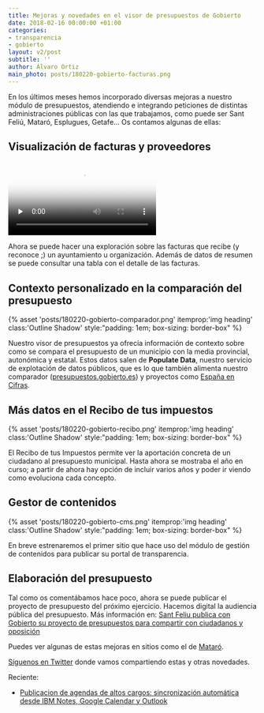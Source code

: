 ```yaml
---
title: Mejoras y novedades en el visor de presupuestos de Gobierto
date: 2018-02-16 00:00:00 +01:00
categories:
- transparencia
- gobierto
layout: v2/post
subtitle: ''
author: Álvaro Ortiz
main_photo: posts/180220-gobierto-facturas.png
---
```


En los últimos meses hemos incorporado diversas mejoras a nuestro módulo de presupuestos, atendiendo e integrando peticiones de distintas administraciones públicas con las que trabajamos, como puede ser Sant Feliú, Mataró, Esplugues, Getafe... Os contamos algunas de ellas:

## Visualización de facturas y proveedores

<video preload="none" controls autoplay playsinline="" poster="https://pbs.twimg.com/tweet_video_thumb/DVmlzFNXkAAj2Ce.jpg" src="https://video.twimg.com/tweet_video/DVmlzFNXkAAj2Ce.mp4" type="video/mp4"></video>

Ahora se puede hacer una exploración sobre las facturas que recibe (y reconoce ;) un ayuntamiento u organización. Además de datos de resumen se puede consultar una tabla con el detalle de las facturas.


## Contexto personalizado en la comparación del presupuesto

{% asset 'posts/180220-gobierto-comparador.png' itemprop:'img heading' class:'Outline Shadow' style:"padding\: 1em; box-sizing\: border-box" %}

Nuestro visor de presupuestos ya ofrecía información de contexto sobre como se compara el presupuesto de un municipio con la media provincial, autonómica y estatal. Estos datos salen de **Populate Data**, nuestro servicio de explotación de datos públicos, que es lo que también alimenta nuestro comparador ([presupuestos.gobierto.es](http://presupuestos.gobierto.es)) y proyectos como [España en Cifras](https://medium.com/lets-populate/españa-en-cifras-a-data-journalism-project-by-populate-7481916b5d92).

## Más datos en el Recibo de tus impuestos

{% asset 'posts/180220-gobierto-recibo.png' itemprop:'img heading' class:'Outline Shadow' style:"padding\: 1em; box-sizing\: border-box" %}

El Recibo de tus Impuestos permite ver la aportación concreta de un ciudadano al presupuesto municipal. Hasta ahora se mostraba el año en curso; a partir de ahora hay opción de incluir varios años y poder ir viendo como evoluciona cada concepto.


## Gestor de contenidos

{% asset 'posts/180220-gobierto-cms.png' itemprop:'img heading' class:'Outline Shadow' style:"padding\: 1em; box-sizing\: border-box" %}

En breve estrenaremos el primer sitio que hace uso del módulo de gestión de contenidos para publicar su portal de transparencia.


## Elaboración del presupuesto

Tal como os comentábamos hace poco, ahora se puede publicar el proyecto de presupuesto del próximo ejercicio. Hacemos digital la audiencia pública del presupuesto. Más información en: [Sant Feliu publica con Gobierto su proyecto de presupuestos para compartir con ciudadanos y oposición](/blog/20171113-gobierto-santfeliu.html)

<div class="separator blue short"></div>

Puedes ver algunas de estas mejoras en sitios como el de [Mataró](http://pressupost.mataro.cat).

[Síguenos en Twitter](https://twitter.com/gobierto) donde vamos compartiendo estas y otras novedades.

Reciente:

- [Publicacion de agendas de altos cargos: sincronización automática desde IBM Notes, Google Calendar y Outlook](/blog/20180207-gobierto-agendas.html)

